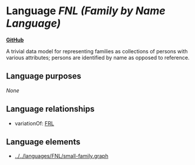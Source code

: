 # Language _FNL (Family by Name Language)_
**[GitHub](https://github.com/softlang/yas/blob/master/languages/FNL)**

A trivial data model for representing families as collections of persons with various attributes; persons are identified by name as opposed to reference.

## Language purposes
_None_

## Language relationships
* variationOf: [FRL](http://softlang.github.io/yas/languages/FRL.html)

## Language elements
* [../../languages/FNL/small-family.graph](docs/files/languages-FNL-small-family.graph.md)
